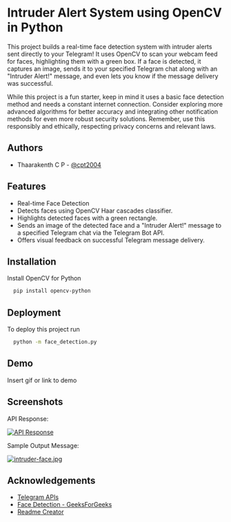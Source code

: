 # Intruder Alert System using OpenCV in Python

This project builds a real-time face detection system with intruder alerts sent directly to your Telegram! It uses OpenCV to scan your webcam feed for faces, highlighting them with a green box. If a face is detected, it captures an image, sends it to your specified Telegram chat along with an "Intruder Alert!" message, and even lets you know if the message delivery was successful.

While this project is a fun starter, keep in mind it uses a basic face detection method and needs a constant internet connection. Consider exploring more advanced algorithms for better accuracy and integrating other notification methods for even more robust security solutions. Remember, use this responsibly and ethically, respecting privacy concerns and relevant laws.

## Authors
-  Thaarakenth C P - [@cpt2004](https://www.github.com/cpt2004)

## Features

- Real-time Face Detection
- Detects faces using OpenCV Haar cascades classifier.
- Highlights detected faces with a green rectangle.
- Sends an image of the detected face and a "Intruder Alert!" message to a specified Telegram chat via the Telegram Bot API.
- Offers visual feedback on successful Telegram message delivery.
## Installation

Install OpenCV for Python

```bash
  pip install opencv-python
```
    
## Deployment

To deploy this project run

```bash
  python -m face_detection.py
```


## Demo

Insert gif or link to demo


## Screenshots

API Response:

[![API Response](https://i.postimg.cc/q70YHQ9J/response.png)](https://postimg.cc/TK7QrjdF)

Sample Output Message:

[![intruder-face.jpg](https://i.postimg.cc/qBtr5THs/intruder-face.jpg)](https://postimg.cc/HjCFrFxn)


## Acknowledgements

 - [Telegram APIs](https://core.telegram.org/api/push-updates)
 - [Face Detection - GeeksForGeeks](https://www.geeksforgeeks.org/face-detection-using-python-and-opencv-with-webcam/)
 - [Readme Creator](https://readme.so/editor/)
